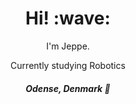 <h1 align='center'> Hi! :wave:</h1>
<p align='center'>
I'm Jeppe.
</p>
<p align='center'>Currently studying Robotics</p>

<h4 align='center'><i>Odense, Denmark 📍</i></h4>

